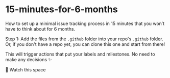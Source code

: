 # 15-minutes-for-6-months
How to set up a minimal issue tracking process in 15 minutes that you won’t have to think about for 6 months.

Step 1: Add the files from the `.github` folder into your repo's `.github` folder. Or, if you don't have a repo yet, you can clone this one and start from there!

This will trigger actions that put your labels and milestones. No need to make any decisions ✨

👀 Watch this space
